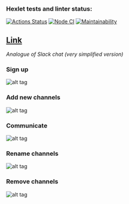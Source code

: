 ### Hexlet tests and linter status:

[![Actions Status](https://github.com/Rost-is-love/frontend-project-lvl4/workflows/hexlet-check/badge.svg)](https://github.com/Rost-is-love/frontend-project-lvl4/actions)
[![Node CI](https://github.com/Rost-is-love/frontend-project-lvl4/workflows/Node%20CI/badge.svg)](https://github.com/Rost-is-love/frontend-project-lvl4/actions)
[![Maintainability](https://api.codeclimate.com/v1/badges/ebaded45dbc8d5b416bb/maintainability)](https://codeclimate.com/github/Rost-is-love/frontend-project-lvl4/maintainability)

## [Link](https://rocky-mesa-25073.herokuapp.com/)

_Analogue of Slack chat (very simplified version)_

### Sign up

![alt tag](https://telegra.ph/file/28f21ac17ba6d28cd18d9.png)

### Add new channels

![alt tag](https://telegra.ph/file/43efdbf5f053ca273dc92.png)

### Communicate

![alt tag](https://telegra.ph/file/2fa5de022f1b858804948.png)

### Rename channels

![alt tag](https://telegra.ph/file/41900e96f9483d4b78db0.png)

### Remove channels

![alt tag](https://telegra.ph/file/8a6b0625755529e1bc5fc.png)
